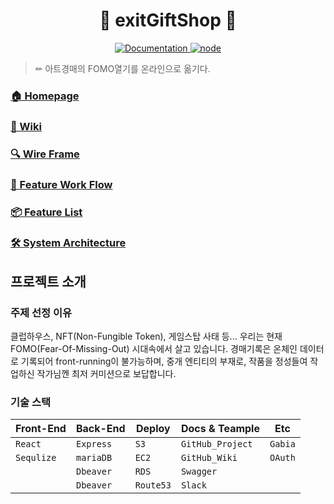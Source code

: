 <h1 align="center">🎁 exitGiftShop 🎁</h1>
<p align="center">
  <a href="https://github.com/connect-foundation/2019-16/wiki" target="_blank">
    <img alt="Documentation" src="https://img.shields.io/badge/documentation-yes-brightgreen.svg" />
  </a>
  <a href="https://github.com/connect-foundation/2019-16/wiki" target="_blank">
    <img alt="node" src="https://img.shields.io/badge/node-14.16.0-brightgreen" />
  </a>
</p>


> ✏ 아트경매의 FOMO열기를 온라인으로 옮기다.

### [🏠 Homepage](exitgift.shop)

### [📖 Wiki](https://github.com/codestates/exitGiftShop-client/wiki)

### [:mag: Wire Frame](https://github.com/codestates/exitGiftShop-client/wiki/Wire-Frame)

### [🌈  Feature Work Flow](https://github.com/codestates/exitGiftShop-client/wiki/Work-Flow)

### [:package: Feature List](https://github.com/codestates/exitGiftShop-client/wiki/Feature-List)

### [:hammer_and_wrench: System Architecture](https://github.com/codestates/exitGiftShop-client/wiki/System-Architecture)

## 프로젝트 소개

### 주제 선정 이유

클럽하우스, NFT(Non-Fungible Token), 게임스탑 사태 등...
우리는 현재 FOMO(Fear-Of-Missing-Out) 시대속에서 살고 있습니다.
경매기록은 온체인 데이터로 기록되어 front-running이 불가능하며,
중개 엔티티의 부재로, 작품을 정성들여 작업하신 작가님껜 최저 커미션으로 보답합니다.

### 기술 스택

| Front-End        | Back-End  | Deploy       | Docs & Teample  | Etc      |
| ---------------- | --------- | ------------ | --------------- | -------- |
| `React`          | `Express` | `S3`         | `GitHub_Project`| `Gabia`  |
| `Sequlize`       | `mariaDB` | `EC2`        | `GitHub_Wiki`   | `OAuth`  |
|                  | `Dbeaver` | `RDS`        | `Swagger`       |          |
|                  | `Dbeaver` | `Route53`    | `Slack`         |          |
